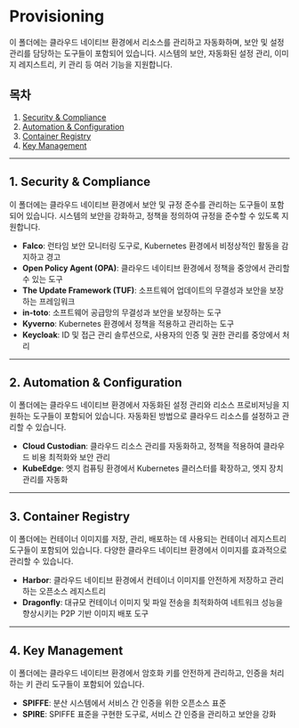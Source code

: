 # Provisioning  

이 폴더에는 클라우드 네이티브 환경에서 리소스를 관리하고 자동화하며, 보안 및 설정 관리를 담당하는 도구들이 포함되어 있습니다. 시스템의 보안, 자동화된 설정 관리, 이미지 레지스트리, 키 관리 등 여러 기능을 지원합니다.  

## 목차
1. [Security & Compliance](#1-security--compliance)   
2. [Automation & Configuration](#2-automation--configuration)  
3. [Container Registry](#3-container-registry)  
4. [Key Management](#4-key-management)  

---
 
## 1. Security & Compliance  

이 폴더에는 클라우드 네이티브 환경에서 보안 및 규정 준수를 관리하는 도구들이 포함되어 있습니다. 시스템의 보안을 강화하고, 정책을 정의하여 규정을 준수할 수 있도록 지원합니다.  

- **Falco**: 런타임 보안 모니터링 도구로, Kubernetes 환경에서 비정상적인 활동을 감지하고 경고  
- **Open Policy Agent (OPA)**: 클라우드 네이티브 환경에서 정책을 중앙에서 관리할 수 있는 도구  
- **The Update Framework (TUF)**: 소프트웨어 업데이트의 무결성과 보안을 보장하는 프레임워크  
- **in-toto**: 소프트웨어 공급망의 무결성과 보안을 보장하는 도구  
- **Kyverno**: Kubernetes 환경에서 정책을 적용하고 관리하는 도구  
- **Keycloak**: ID 및 접근 관리 솔루션으로, 사용자의 인증 및 권한 관리를 중앙에서 처리  

---

## 2. Automation & Configuration  

이 폴더에는 클라우드 네이티브 환경에서 자동화된 설정 관리와 리소스 프로비저닝을 지원하는 도구들이 포함되어 있습니다. 자동화된 방법으로 클라우드 리소스를 설정하고 관리할 수 있습니다.  

- **Cloud Custodian**: 클라우드 리소스 관리를 자동화하고, 정책을 적용하여 클라우드 비용 최적화와 보안 관리  
- **KubeEdge**: 엣지 컴퓨팅 환경에서 Kubernetes 클러스터를 확장하고, 엣지 장치 관리를 자동화  
 
---

## 3. Container Registry  

이 폴더에는 컨테이너 이미지를 저장, 관리, 배포하는 데 사용되는 컨테이너 레지스트리 도구들이 포함되어 있습니다. 다양한 클라우드 네이티브 환경에서 이미지를 효과적으로 관리할 수 있습니다.  

- **Harbor**: 클라우드 네이티브 환경에서 컨테이너 이미지를 안전하게 저장하고 관리하는 오픈소스 레지스트리  
- **Dragonfly**: 대규모 컨테이너 이미지 및 파일 전송을 최적화하여 네트워크 성능을 향상시키는 P2P 기반 이미지 배포 도구  

---

## 4. Key Management  

이 폴더에는 클라우드 네이티브 환경에서 암호화 키를 안전하게 관리하고, 인증을 처리하는 키 관리 도구들이 포함되어 있습니다.  

- **SPIFFE**: 분산 시스템에서 서비스 간 인증을 위한 오픈소스 표준  
- **SPIRE**: SPIFFE 표준을 구현한 도구로, 서비스 간 인증을 관리하고 보안을 강화  
